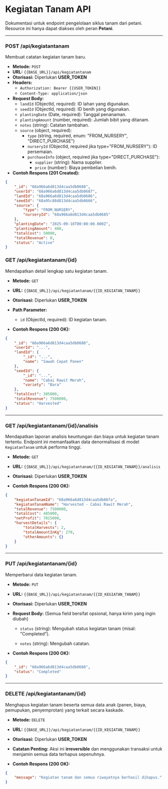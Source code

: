 # Kegiatan Tanam API
Dokumentasi untuk endpoint pengelolaan siklus tanam dari petani. Resource ini hanya dapat diakses oleh peran **Petani**.

---

### POST /api/kegiatantanam
Membuat catatan kegiatan tanam baru.

- **Metode:** `POST`
- **URL:** `{{BASE_URL}}/api/kegiatantanam`
- **Otorisasi:** Diperlukan **USER_TOKEN**
- **Headers:**
    - `Authorization: Bearer {{USER_TOKEN}}`
    - `Content-Type: application/json`
- **Request Body:**
    - `landId` (ObjectId, required): ID lahan yang digunakan.
    - `seedId` (ObjectId, required): ID benih yang digunakan.
    - `plantingDate` (Date, required): Tanggal penanaman.
    - `plantingAmount` (number, required): Jumlah bibit yang ditanam.
    - `notes` (string): Catatan tambahan.
    - `source` (object, required):
        - `type` (string, required, enum: "FROM_NURSERY", "DIRECT_PURCHASE")
        - `nurseryId` (ObjectId, required jika type="FROM_NURSERY"): ID persemaian.
        - `purchaseInfo` (object, required jika type="DIRECT_PURCHASE"):
            - `supplier` (string): Nama supplier.
            - `price` (number): Biaya pembelian benih.
- **Contoh Respons (201 Created):**
```json
{
    "_id": "68a966a6d813d4caa5db0688",
    "userId": "68a966a6d813d4caa5db0687",
    "landId": "68a966a6d813d4caa5db0686",
    "seedId": "68a95c88d813d4caa5db0666",
    "source": {
        "type": "FROM_NURSERY",
        "nurseryId": "68a966a6d813d4caa5db0685"
    },
    "plantingDate": "2025-09-18T00:00:00.000Z",
    "plantingAmount": 400,
    "totalCost": 50000,
    "totalRevenue": 0,
    "status": "Active"
}
```

### GET /api/kegiatantanam/{id}

Mendapatkan detail lengkap satu kegiatan tanam.

-   **Metode:** `GET`

-   **URL:** `{{BASE_URL}}/api/kegiatantanam/{{ID_KEGIATAN_TANAM}}`

-   **Otorisasi:** Diperlukan **USER_TOKEN**

-   **Path Parameter:**

    -   `id` (ObjectId, required): ID kegiatan tanam.

-   **Contoh Respons (200 OK):**



```JSON
{
    "_id": "68a966a6d813d4caa5db0688",
    "userId": "...",
    "landId": {
        "_id": "...",
        "name": "Sawah Cepat Panen"
    },
    "seedId": {
        "_id": "...",
        "name": "Cabai Rawit Merah",
        "variety": "Bara"
    },
    "totalCost": 305000,
    "totalRevenue": 7500000,
    "status": "Harvested"
}

```

* * * * *

### GET /api/kegiatantanam/{id}/analisis

Mendapatkan laporan analisis keuntungan dan biaya untuk kegiatan tanam tertentu. Endpoint ini memanfaatkan data denormalisasi di model `KegiatanTanam` untuk performa tinggi.

-   **Metode:** `GET`

-   **URL:** `{{BASE_URL}}/api/kegiatantanam/{{ID_KEGIATAN_TANAM}}/analisis`

-   **Otorisasi:** Diperlukan **USER_TOKEN**

-   **Contoh Respons (200 OK):**



```JSON
{
    "kegiatanTanamId": "68a966a6d813d4caa5db06fa",
    "kegiatanTanamName": "Harvested - Cabai Rawit Merah",
    "totalRevenue": 7500000,
    "totalCost": 485000,
    "netProfit": 7015000,
    "harvestDetails": {
        "totalHarvests": 2,
        "totalAmountInKg": 270,
        "otherAmounts": {}
    }
}

```

* * * * *

### PUT /api/kegiatantanam/{id}

Memperbarui data kegiatan tanam.

-   **Metode:** `PUT`

-   **URL:** `{{BASE_URL}}/api/kegiatantanam/{{ID_KEGIATAN_TANAM}}`

-   **Otorisasi:** Diperlukan **USER_TOKEN**

-   **Request Body:** (Semua field bersifat opsional, hanya kirim yang ingin diubah)

    -   `status` (string): Mengubah status kegiatan tanam (misal: "Completed").

    -   `notes` (string): Mengubah catatan.

-   **Contoh Respons (200 OK):**



```JSON
{
    "_id": "68a966a6d813d4caa5db0688",
    "status": "Completed"
}

```

* * * * *

### DELETE /api/kegiatantanam/{id}

Menghapus kegiatan tanam beserta semua data anak (panen, biaya, pemupukan, penyemprotan) yang terkait secara kaskade.

-   **Metode:** `DELETE`

-   **URL:** `{{BASE_URL}}/api/kegiatantanam/{{ID_KEGIATAN_TANAM}}`

-   **Otorisasi:** Diperlukan **USER_TOKEN**

-   **Catatan Penting:** Aksi ini **irreversible** dan menggunakan transaksi untuk menjamin semua data terhapus sepenuhnya.

-   **Contoh Respons (200 OK):**



```JSON
{
    "message": "Kegiatan tanam dan semua riwayatnya berhasil dihapus."
}
```